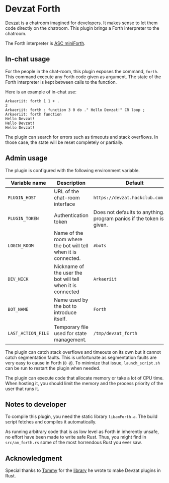 # Devzat Forth

[Devzat](https://github.com/quackduck/devzat) is a chatroom imagined for developers. It makes sense to let them code directly on the chatroom. This plugin brings a Forth interpreter to the chatroom.

The Forth interpreter is [ASC miniForth](https://github.com/Arkaeriit/ASCminiForth).

## In-chat usage

For the people in the chat-room, this plugin exposes the command, `forth`. This command execute any Forth code given as argument. The state of the Forth interpreter is kept between calls to the function.

Here is an example of in-chat use:

```
Arkaeriit: forth 1 1 + .
2
Arkaeriit: forth : function 3 0 do ." Hello Devzat!" CR loop ;
Arkaeriit: forth function
Hello Devzat!
Hello Devzat!
Hello Devzat!
```

The plugin can search for errors such as timeouts and stack overflows. In those case, the state will be reset completely or partially.

## Admin usage

The plugin is configured with the following environment variable.

|Variable name      |Description                                                   |Default                                                                     |
|-------------------|--------------------------------------------------------------|----------------------------------------------------------------------------|
|`PLUGIN_HOST`      |URL of the chat-room interface                                |`https://devzat.hackclub.com:5556`                                          |
|`PLUGIN_TOKEN`     |Authentication token                                          |Does not defaults to anything. The program panics if the token is not given.|
|`LOGIN_ROOM`       |Name of the room where the bot will tell when it is connected.|`#bots`                                                                     |
|`DEV_NICK`         |Nickname of the user the bot will tell when it is connected   |`Arkaeriit`                                                                 |
|`BOT_NAME`         |Name used by the bot to introduce itself.                     |`Forth`                                                                     |
|`LAST_ACTION_FILE` |Temporary file used for state management.                     |`/tmp/devzat_forth`                                                         |

The plugin can catch stack overflows and timeouts on its own but it cannot catch segmentation faults. This is unfortunate as segmentation faults are very easy to cause in Forth (`0 @`). To minimize that issue, `launch_script.sh` can be run to restart the plugin when needed.

The plugin can execute code that allocate memory or take a lot of CPU time. When hosting it, you should limit the memory and the process priority of the user that runs it.

## Notes to developer

To compile this plugin, you need the static library `libamForth.a`. The build script fetches and compiles it automatically.

As running arbitrary code that is as low level as Forth in inherently unsafe, no effort have been made to write safe Rust. Thus, you might find in `src/am_forth.rs` some of the most horrendous Rust you ever saw.

## Acknowledgment

Special thanks to [Tommy](https://github.com/TommyPujol06) for the [library](https://github.com/TommyPujol06/devzat-rs) he wrote to make Devzat plugins in Rust.

